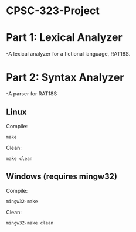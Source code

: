 # CPSC-323-Project

<h1>Part 1: Lexical Analyzer</h1>

-A lexical analyzer for a fictional language, RAT18S.

<h1>Part 2: Syntax Analyzer</h1>

-A parser for RAT18S


<h2>Linux</h2>

Compile:
```
make
```
Clean:
```
make clean
```

<h2>Windows (requires mingw32)</h2>

Compile:
```
mingw32-make
```
Clean:
```
mingw32-make clean
```

